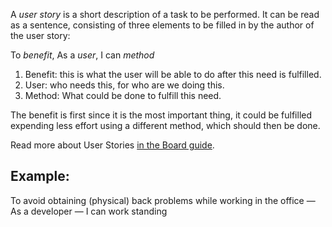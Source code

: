 A *user story* is a short description of a task to be performed.
It can be read as a sentence, consisting of three elements to be filled in by the author of the user story:

To _benefit_, As a _user_, I can _method_
1. Benefit: this is what the user will be able to do after this need is fulfilled.
2. User: who needs this, for who are we doing this.		
3. Method: What could be done to fulfill this need.

The benefit is first since it is the most important thing, it could be fulfilled expending less effort using a different method, which should then be done.

Read more about User Stories [in the Board guide](../use-the-achievables-board/readme.md#user-story).

## Example:
To avoid obtaining (physical) back problems while working in the office — As a developer — I can work standing
